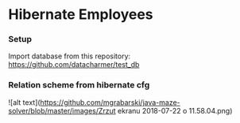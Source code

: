 # Hibernate Employees

### Setup
Import database from this repository: https://github.com/datacharmer/test_db

### Relation scheme from hibernate cfg

![alt text](https://github.com/mgrabarski/java-maze-solver/blob/master/images/Zrzut ekranu 2018-07-22 o 11.58.04.png)
